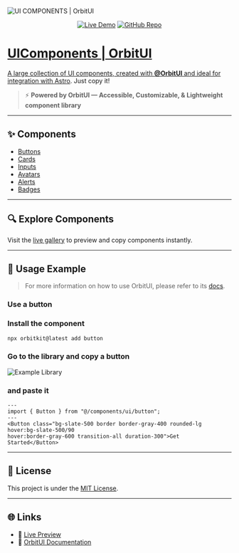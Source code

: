 ![UI COMPONENTS | OrbitUI ](https://ui-components-orbitui.vercel.app/og/og.png)

<div align="center">
  <a href="https://ui-components-orbitui.vercel.app/" target="_blank"><img alt="Live Demo" src="https://img.shields.io/badge/Demo-online-blue?style=flat-square&logo=vercel"></a>
  <a href="https://github.com/Arturooiwnl/ui-components-orbitui" target="_blank"><img alt="GitHub Repo" src="https://img.shields.io/github/stars/Arturooiwnl/ui-components-orbitui?style=social&logo=github">
</div>

# UIComponents | OrbitUI

A large collection of UI components, created with **@OrbitUI** and ideal for integration with [Astro](https://astro.build). Just copy it!

> ⚡ **Powered by OrbitUI — Accessible, Customizable, & Lightweight component library**

---

## ✨ Components
- [Buttons](https://github.com/Arturooiwnl/ui-components-orbitui/tree/main/src/components/ui/button)
- [Cards](https://github.com/Arturooiwnl/ui-components-orbitui/tree/main/src/components/ui/card)
- [Inputs](https://github.com/Arturooiwnl/ui-components-orbitui/tree/main/src/components/ui/input)
- [Avatars](https://github.com/Arturooiwnl/ui-components-orbitui/tree/main/src/components/ui/avatar)
- [Alerts](https://github.com/Arturooiwnl/ui-components-orbitui/tree/main/src/components/ui/alert)
- [Badges](https://github.com/Arturooiwnl/ui-components-orbitui/tree/main/src/components/ui/badge)

---

## 🔍 Explore Components

Visit the [live gallery](https://ui-components-orbitui.vercel.app) to preview and copy components instantly.

---

## 📁 Usage Example

> For more information on how to use OrbitUI, please refer to its [docs](https://orbitui-docs.vercel.app/getting-started/installation/).

### Use a button
### Install the component
```bash
npx orbitkit@latest add button
```
### Go to the library and copy a button
![Example Library](https://ui-components-orbitui.vercel.app/examples/copy-button-1.png)
### and paste it
```astro
---
import { Button } from "@/components/ui/button";
---
<Button class="bg-slate-500 border border-gray-400 rounded-lg hover:bg-slate-500/90
hover:border-gray-600 transition-all duration-300">Get Started</Button>
```
---

## 📄 License

This project is under the [MIT License](https://github.com/Arturooiwnl/mi-portafolio?tab=MIT-1-ov-file).

---

## 🌐 Links

- 🔗 [Live Preview](https://ui-components-orbitui.vercel.app)
- 📘 [OrbitUI Documentation](https://orbitui-docs.vercel.app/getting-started/installation/)

